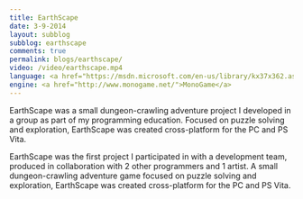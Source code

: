 ```yaml
---
title: EarthScape
date: 3-9-2014
layout: subblog
subblog: earthscape
comments: true
permalink: blogs/earthscape/
video: /video/earthscape.mp4
language: <a href="https://msdn.microsoft.com/en-us/library/kx37x362.aspx">C#</a>
engine: <a href="http://www.monogame.net/">MonoGame</a>
---
```


EarthScape was a small dungeon-crawling adventure project I developed in a group as part of my programming education. Focused on puzzle solving and exploration, EarthScape was created cross-platform for the PC and PS Vita.

EarthScape was the first project I participated in with a development team, produced in collaboration with 2 other programmers and 1 artist. A small dungeon-crawling adventure game focused on puzzle solving and exploration, EarthScape was created cross-platform for the PC and PS Vita.